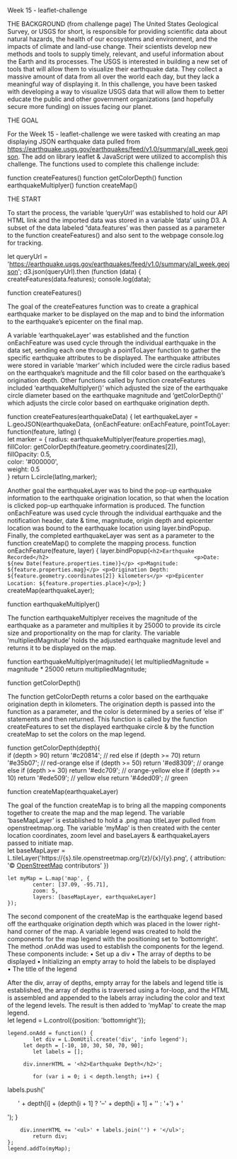Week 15 - leaflet-challenge


THE BACKGROUND (from challenge page)
The United States Geological Survey, or USGS for short, is responsible for providing scientific data about natural hazards, the health of our ecosystems and environment, and the impacts of climate and land-use change. Their scientists develop new methods and tools to supply timely, relevant, and useful information about the Earth and its processes.
The USGS is interested in building a new set of tools that will allow them to visualize their earthquake data. They collect a massive amount of data from all over the world each day, but they lack a meaningful way of displaying it. In this challenge, you have been tasked with developing a way to visualize USGS data that will allow them to better educate the public and other government organizations (and hopefully secure more funding) on issues facing our planet.


THE GOAL

For the Week 15 - leaflet-challenge we were tasked with creating an map displaying JSON earthquake data pulled from https://earthquake.usgs.gov/earthquakes/feed/v1.0/summary/all_week.geojson.  The add on library leaflet & JavaScript were utilized to accomplish this challenge.   The functions used to complete this challenge include:

  function createFeatures()
  function getColorDepth()
  function earthquakeMultiplyer()
  function createMap()


THE START

To start the process, the variable ‘queryUrl’ was established to hold our API HTML link and the imported data was stored in a variable ‘data’ using D3.  A subset of the data labeled “data.features’ was then passed as a parameter to the function createFeatures() and also sent to the webpage console.log for tracking. 

let queryUrl = 'https://earthquake.usgs.gov/earthquakes/feed/v1.0/summary/all_week.geojson';
d3.json(queryUrl).then
  		(function (data) {
    			createFeatures(data.features);
    		console.log(data);


function createFeatures()

The goal of the createFeatures function was to create a graphical earthquake marker to be displayed on the map and to bind the information to the earthquake’s epicenter on the final map.   

A variable ‘earthquakeLayer’ was established and the function onEachFeature was used cycle through the individual earthquake in the data set, sending each one through a pointToLayer function to gather the specific earthquake attributes to be displayed.  The earthquake attributes were stored in variable ‘marker’ which included were the circle radius based on the earthquake’s magnitude and the fill color based on the earthquake’s origination depth.  Other functions called by function createFeatures included ‘earthquakeMultiplyer()’ which adjusted the size of the earthquake circle diameter based on the earthquake magnitude and ‘getColorDepth()’ which adjusts the circle color based on earthquake origination depth.
  
function createFeatures(earthquakeData) {
let earthquakeLayer = L.geoJSON(earthquakeData, {onEachFeature: onEachFeature,    pointToLayer: function(feature, latlng) {   
     		let marker = {
        			radius: earthquakeMultiplyer(feature.properties.mag),
        			fillColor: getColorDepth(feature.geometry.coordinates[2]),    
        			fillOpacity: 0.5,                                             
        			color: '#000000',                                             
        			weight: 0.5                                                   
     		}
     	return L.circle(latlng,marker);   

Another goal the earthquakeLayer was to bind the pop-up earthquake information to the earthquake origination location, so that when the location is clicked pop-up earthquake information is produced.  The function onEachFeature was used cycle through the individual earthquake and the notification header, date & time, magnitude, origin depth and epicenter location was bound to the earthquake location using layer.bindPopup.  Finally, the completed earthquakeLayer was sent as a parameter to the function createMap() to complete the mapping process. 
function onEachFeature(feature, layer) {
layer.bindPopup(`<h2>Earthquake Recorded</h2>                                             
            		<p>Date: ${new Date(feature.properties.time)}</p>
                     	<p>Magnitude: ${feature.properties.mag}</p>
                     	<p>Origination Depth: ${feature.geometry.coordinates[2]} kilometers</p>
                     	<p>Epicenter Location: ${feature.properties.place}</p>`);
}
createMap(earthquakeLayer);


function earthquakeMultiplyer()

The function earthquakeMultiplyer receives the magnitude of the earthquake as a parameter and multiplies it by 25000 to provide its circle size and proportionality on the map for clarity. The variable ‘multipliedMagnitude’ holds the adjusted earthquake magnitude level and returns it to be displayed on the map.  

function earthquakeMultiplyer(magnitude){
  		let multipliedMagnitude = magnitude * 25000
  		return multipliedMagnitude;      


function getColorDepth()

The function getColorDepth returns a color based on the earthquake origination depth in kilometers.  The origination depth is passed into the function as a parameter, and the color is determined by a series of ‘else if’ statements and then returned.  This function is called by the function createFeatures to set the displayed earthquake circle & by the function createMap to set the colors on the map legend.

function getColorDepth(depth){                
  if (depth > 90) return '#c20814';           // red
  else if (depth >= 70) return '#e35b07';     // red-orange
  else if (depth >= 50) return '#ed8309';     // orange
  else if (depth >= 30) return '#edc709';     // orange-yellow
  else if (depth >= 10) return '#ede509';     // yellow
  else return '#4ded09';                      // green

function createMap(earthquakeLayer)

The goal of the function createMap is to bring all the mapping components together to create the map and the map legend.  The variable ‘baseMapLayer’ is established to hold a .png map titleLayer pulled from openstreetmap.org.  The variable ‘myMap’ is then created with the center location coordinates, zoom level and baseLayers & earthquakeLayers passed to initiate map.   
let baseMapLayer = L.tileLayer('https://{s}.tile.openstreetmap.org/{z}/{x}/{y}.png', {
attribution: '&copy; <a href="https://www.openstreetmap.org/copyright">OpenStreetMap</a> contributors'
  	})

 	let myMap = L.map('map', {
    		center: [37.09, -95.71],   
    		zoom: 5,
    		layers: [baseMapLayer, earthquakeLayer] 
  	});

The second component of the createMap is the earthquake legend based off the earthquake origination depth which was placed in the lower right-hand corner of the map.  A variable legend was created to hold the components for the map legend with the positioning set to ‘bottomright’.  The method .onAdd was used to establish the components for the legend.  These components include:
•	Set up a div 
•	The array of depths to be displayed
•	Initializing an empty array to hold the labels to be displayed  
•	The title of the legend

After the div, array of depths, empty array for the labels and legend title is established, the array of depths is traversed using a for-loop, and the HTML is assembled and appended to the labels array including the color and text of the legend levels.  The result is then added to ‘myMap’ to create the map legend.  
let legend = L.control({position: 'bottomright'});

  	legend.onAdd = function() {
    		let div = L.DomUtil.create('div', 'info legend');
   		 let depth = [-10, 10, 30, 50, 70, 90];
    		let labels = [];
  
   		 div.innerHTML = '<h2>Earthquake Depth</h2>';

    		for (var i = 0; i < depth.length; i++) {
labels.push('<ul style="background-color:' + getColorDepth(depth[i] +1) + '"> <span>' + depth[i] + (depth[i + 1] ? '&ndash;' + depth[i + 1] + '' : '+') + '</span></ul>');
    		}

   	 	div.innerHTML += '<ul>' + labels.join('') + '</ul>';
    		return div;
  	};
  	legend.addTo(myMap);
        
 
